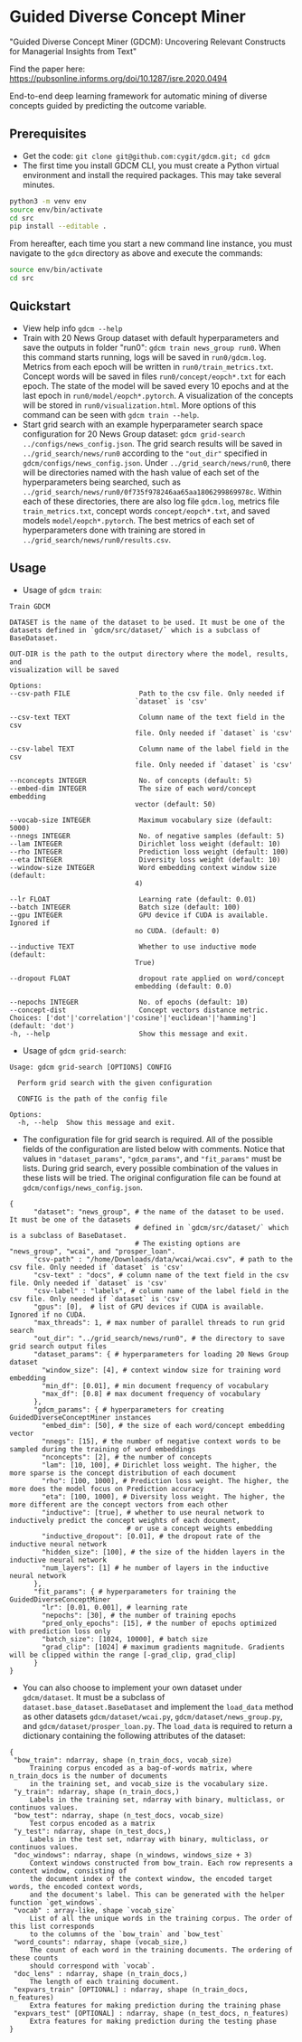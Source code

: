 # Guided Diverse Concept Miner 
"Guided Diverse Concept Miner (GDCM): Uncovering Relevant Constructs for Managerial Insights from Text"

Find the paper here: https://pubsonline.informs.org/doi/10.1287/isre.2020.0494

End-to-end deep learning framework for automatic mining of diverse concepts guided by predicting the outcome variable.

## Prerequisites

   * Get the code: `git clone git@github.com:cygit/gdcm.git; cd gdcm`
   * The first time you install GDCM CLI, you must create a Python virtual environment and install the required packages. This may take several minutes.
```bash
python3 -m venv env
source env/bin/activate
cd src
pip install --editable .
```

From hereafter, each time you start a new command line instance, you must navigate to the `gdcm` directory as above and execute the commands:

```bash 
source env/bin/activate
cd src
```

## Quickstart
   * View help info `gdcm --help`
   * Train with 20 News Group dataset with default hyperparameters and save the outputs in folder "run0":
    `gdcm train news_group run0`. When this command starts running, logs will be saved in `run0/gdcm.log`.
   Metrics from each epoch will be written in `run0/train_metrics.txt`. Concept words will be saved in files
    `run0/concept/eopch*.txt` for each epoch. The state of the model will be saved every 10 epochs and at the last
     epoch in `run0/model/eopch*.pytorch`. A visualization of the concepts will be stored in `run0/visualization.html`.
   More options of this command can be seen with `gdcm train --help`. 
   * Start grid search with an example hyperparameter search space configuration for 20 News Group dataset: 
   `gdcm grid-search ../configs/news_config.json`. The grid search results will be saved in `../grid_search/news/run0`
   according to the `"out_dir"` specified in `gdcm/configs/news_config.json`. Under `../grid_search/news/run0`, 
   there will be directories named with the hash value of each set of the hyperparameters being searched, such as 
   `../grid_search/news/run0/0f735f978246aa65aa1806299869978c`. Within each of these directories, there are also log
   file `gdcm.log`, metrics file `train_metrics.txt`, concept words `concept/eopch*.txt`, and saved models 
   `model/eopch*.pytorch`. The best metrics of each set of hyperparameters done with training are stored in
    `../grid_search/news/run0/results.csv`.

## Usage
   * Usage of `gdcm train`:
   ```text
  Train GDCM

  DATASET is the name of the dataset to be used. It must be one of the
  datasets defined in `gdcm/src/dataset/` which is a subclass of BaseDataset.

  OUT-DIR is the path to the output directory where the model, results, and
  visualization will be saved

Options:
  --csv-path FILE                 Path to the csv file. Only needed if
                                  `dataset` is 'csv'

  --csv-text TEXT                 Column name of the text field in the csv
                                  file. Only needed if `dataset` is 'csv'

  --csv-label TEXT                Column name of the label field in the csv
                                  file. Only needed if `dataset` is 'csv'

  --nconcepts INTEGER             No. of concepts (default: 5)
  --embed-dim INTEGER             The size of each word/concept embedding
                                  vector (default: 50)

  --vocab-size INTEGER            Maximum vocabulary size (default: 5000)
  --nnegs INTEGER                 No. of negative samples (default: 5)
  --lam INTEGER                   Dirichlet loss weight (default: 10)
  --rho INTEGER                   Prediction loss weight (default: 100)
  --eta INTEGER                   Diversity loss weight (default: 10)
  --window-size INTEGER           Word embedding context window size (default:
                                  4)

  --lr FLOAT                      Learning rate (default: 0.01)
  --batch INTEGER                 Batch size (default: 100)
  --gpu INTEGER                   GPU device if CUDA is available. Ignored if
                                  no CUDA. (default: 0)

  --inductive TEXT                Whether to use inductive mode (default:
                                  True)

  --dropout FLOAT                 dropout rate applied on word/concept
                                  embedding (default: 0.0)

  --nepochs INTEGER               No. of epochs (default: 10)
  --concept-dist                  Concept vectors distance metric. Choices: ['dot'|'correlation'|'cosine'|'euclidean'|'hamming'] (default: 'dot')
  -h, --help                      Show this message and exit.
```
   * Usage of `gdcm grid-search`:
```
Usage: gdcm grid-search [OPTIONS] CONFIG

  Perform grid search with the given configuration

  CONFIG is the path of the config file

Options:
  -h, --help  Show this message and exit.
```
   * The configuration file for grid search is required. All of the possible fields of the configuration are 
   listed below with comments. Notice that values in `"dataset_params"`, `"gdcm_params"`, and `"fit_params"` must be 
   lists. During grid search, every possible combination of the values in these lists will be tried. The original 
   configuration file can be found at `gdcm/configs/news_config.json`.
```
{
      "dataset": "news_group", # the name of the dataset to be used. It must be one of the datasets 
                               # defined in `gdcm/src/dataset/` which is a subclass of BaseDataset. 
                               # The existing options are "news_group", "wcai", and "prosper_loan".
      "csv-path" : "/home/Downloads/data/wcai/wcai.csv", # path to the csv file. Only needed if `dataset` is 'csv'
      "csv-text" : "docs", # column name of the text field in the csv file. Only needed if `dataset` is 'csv'
      "csv-label" : "labels", # column name of the label field in the csv file. Only needed if `dataset` is 'csv'
      "gpus": [0],  # list of GPU devices if CUDA is available. Ignored if no CUDA.
      "max_threads": 1, # max number of parallel threads to run grid search
      "out_dir": "../grid_search/news/run0", # the directory to save grid search output files
      "dataset_params": { # hyperparameters for loading 20 News Group dataset
        "window_size": [4], # context window size for training word embedding
        "min_df": [0.01], # min document frequency of vocabulary
        "max_df": [0.8] # max document frequency of vocabulary
      },
      "gdcm_params": { # hyperparameters for creating GuidedDiverseConceptMiner instances
        "embed_dim": [50], # the size of each word/concept embedding vector
        "nnegs": [15], # the number of negative context words to be sampled during the training of word embeddings
        "nconcepts": [2], # the number of concepts
        "lam": [10, 100], # Dirichlet loss weight. The higher, the more sparse is the concept distribution of each document 
        "rho": [100, 1000], # Prediction loss weight. The higher, the more does the model focus on Prediction accuracy
        "eta": [100, 1000], # Diversity loss weight. The higher, the more different are the concept vectors from each other
        "inductive": [true], # whether to use neural network to inductively predict the concept weights of each document,
                             # or use a concept weights embedding
        "inductive_dropout": [0.01], # the dropout rate of the inductive neural network
        "hidden_size": [100], # the size of the hidden layers in the inductive neural network
        "num_layers": [1] # he number of layers in the inductive neural network
      },
      "fit_params": { # hyperparameters for training the GuidedDiverseConceptMiner
        "lr": [0.01, 0.001], # learning rate
        "nepochs": [30], # the number of training epochs
        "pred_only_epochs": [15], # the number of epochs optimized with prediction loss only
        "batch_size": [1024, 10000], # batch size
        "grad_clip": [1024] # maximum gradients magnitude. Gradients will be clipped within the range [-grad_clip, grad_clip]
      }
}
```
   * You can also choose to implement your own dataset under `gdcm/dataset`. It must be a subclass of 
   `dataset.base_dataset.BaseDataset` and implement the `load_data` method as other datasets `gdcm/dataset/wcai.py`, 
   `gdcm/dataset/news_group.py`, and `gdcm/dataset/prosper_loan.py`. The `load_data` is required to return 
   a dictionary containing the following attributes of the dataset:
   ```
{
    "bow_train": ndarray, shape (n_train_docs, vocab_size)
        Training corpus encoded as a bag-of-words matrix, where n_train_docs is the number of documents
        in the training set, and vocab_size is the vocabulary size.
    "y_train": ndarray, shape (n_train_docs,)
        Labels in the training set, ndarray with binary, multiclass, or continuos values.
    "bow_test": ndarray, shape (n_test_docs, vocab_size)
        Test corpus encoded as a matrix
    "y_test": ndarray, shape (n_test_docs,)
        Labels in the test set, ndarray with binary, multiclass, or continuos values.
    "doc_windows": ndarray, shape (n_windows, windows_size + 3)
        Context windows constructed from bow_train. Each row represents a context window, consisting of
        the document index of the context window, the encoded target words, the encoded context words,
        and the document's label. This can be generated with the helper function `get_windows`.
    "vocab" : array-like, shape `vocab_size`
        List of all the unique words in the training corpus. The order of this list corresponds
        to the columns of the `bow_train` and `bow_test`
    "word_counts": ndarray, shape (vocab_size,)
        The count of each word in the training documents. The ordering of these counts
        should correspond with `vocab`.
    "doc_lens" : ndarray, shape (n_train_docs,)
        The length of each training document.
    "expvars_train" [OPTIONAL] : ndarray, shape (n_train_docs, n_features)
        Extra features for making prediction during the training phase
    "expvars_test" [OPTIONAL] : ndarray, shape (n_test_docs, n_features)
        Extra features for making prediction during the testing phase
}
```
